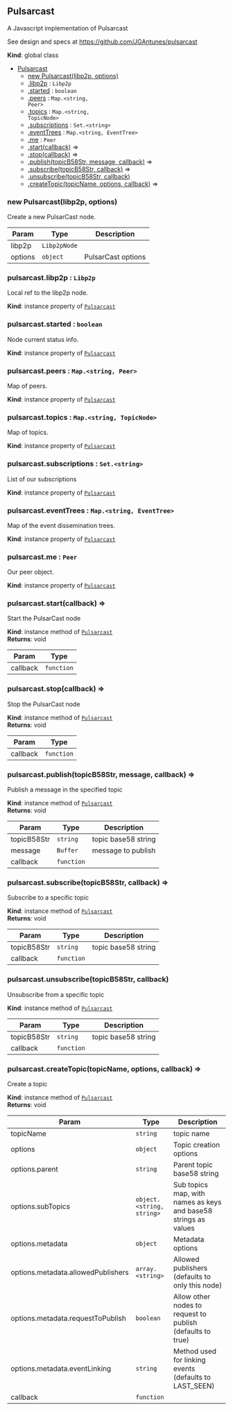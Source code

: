 <a name="Pulsarcast"></a>

## Pulsarcast
A Javascript implementation of Pulsarcast

See design and specs at https://github.com/JGAntunes/pulsarcast

**Kind**: global class  

* [Pulsarcast](#Pulsarcast)
    * [new Pulsarcast(libp2p, options)](#new_Pulsarcast_new)
    * [.libp2p](#Pulsarcast+libp2p) : <code>Libp2p</code>
    * [.started](#Pulsarcast+started) : <code>boolean</code>
    * [.peers](#Pulsarcast+peers) : <code>Map.&lt;string, Peer&gt;</code>
    * [.topics](#Pulsarcast+topics) : <code>Map.&lt;string, TopicNode&gt;</code>
    * [.subscriptions](#Pulsarcast+subscriptions) : <code>Set.&lt;string&gt;</code>
    * [.eventTrees](#Pulsarcast+eventTrees) : <code>Map.&lt;string, EventTree&gt;</code>
    * [.me](#Pulsarcast+me) : <code>Peer</code>
    * [.start(callback)](#Pulsarcast+start) ⇒
    * [.stop(callback)](#Pulsarcast+stop) ⇒
    * [.publish(topicB58Str, message, callback)](#Pulsarcast+publish) ⇒
    * [.subscribe(topicB58Str, callback)](#Pulsarcast+subscribe) ⇒
    * [.unsubscribe(topicB58Str, callback)](#Pulsarcast+unsubscribe)
    * [.createTopic(topicName, options, callback)](#Pulsarcast+createTopic) ⇒

<a name="new_Pulsarcast_new"></a>

### new Pulsarcast(libp2p, options)
Create a new PulsarCast node.


| Param | Type | Description |
| --- | --- | --- |
| libp2p | <code>Libp2pNode</code> |  |
| options | <code>object</code> | PulsarCast options |

<a name="Pulsarcast+libp2p"></a>

### pulsarcast.libp2p : <code>Libp2p</code>
Local ref to the libp2p node.

**Kind**: instance property of [<code>Pulsarcast</code>](#Pulsarcast)  
<a name="Pulsarcast+started"></a>

### pulsarcast.started : <code>boolean</code>
Node current status info.

**Kind**: instance property of [<code>Pulsarcast</code>](#Pulsarcast)  
<a name="Pulsarcast+peers"></a>

### pulsarcast.peers : <code>Map.&lt;string, Peer&gt;</code>
Map of peers.

**Kind**: instance property of [<code>Pulsarcast</code>](#Pulsarcast)  
<a name="Pulsarcast+topics"></a>

### pulsarcast.topics : <code>Map.&lt;string, TopicNode&gt;</code>
Map of topics.

**Kind**: instance property of [<code>Pulsarcast</code>](#Pulsarcast)  
<a name="Pulsarcast+subscriptions"></a>

### pulsarcast.subscriptions : <code>Set.&lt;string&gt;</code>
List of our subscriptions

**Kind**: instance property of [<code>Pulsarcast</code>](#Pulsarcast)  
<a name="Pulsarcast+eventTrees"></a>

### pulsarcast.eventTrees : <code>Map.&lt;string, EventTree&gt;</code>
Map of the event dissemination trees.

**Kind**: instance property of [<code>Pulsarcast</code>](#Pulsarcast)  
<a name="Pulsarcast+me"></a>

### pulsarcast.me : <code>Peer</code>
Our peer object.

**Kind**: instance property of [<code>Pulsarcast</code>](#Pulsarcast)  
<a name="Pulsarcast+start"></a>

### pulsarcast.start(callback) ⇒
Start the PulsarCast node

**Kind**: instance method of [<code>Pulsarcast</code>](#Pulsarcast)  
**Returns**: void  

| Param | Type |
| --- | --- |
| callback | <code>function</code> | 

<a name="Pulsarcast+stop"></a>

### pulsarcast.stop(callback) ⇒
Stop the PulsarCast node

**Kind**: instance method of [<code>Pulsarcast</code>](#Pulsarcast)  
**Returns**: void  

| Param | Type |
| --- | --- |
| callback | <code>function</code> | 

<a name="Pulsarcast+publish"></a>

### pulsarcast.publish(topicB58Str, message, callback) ⇒
Publish a message in the specified topic

**Kind**: instance method of [<code>Pulsarcast</code>](#Pulsarcast)  
**Returns**: void  

| Param | Type | Description |
| --- | --- | --- |
| topicB58Str | <code>string</code> | topic base58 string |
| message | <code>Buffer</code> | message to publish |
| callback | <code>function</code> |  |

<a name="Pulsarcast+subscribe"></a>

### pulsarcast.subscribe(topicB58Str, callback) ⇒
Subscribe to a specific topic

**Kind**: instance method of [<code>Pulsarcast</code>](#Pulsarcast)  
**Returns**: void  

| Param | Type | Description |
| --- | --- | --- |
| topicB58Str | <code>string</code> | topic base58 string |
| callback | <code>function</code> |  |

<a name="Pulsarcast+unsubscribe"></a>

### pulsarcast.unsubscribe(topicB58Str, callback)
Unsubscribe from a specific topic

**Kind**: instance method of [<code>Pulsarcast</code>](#Pulsarcast)  

| Param | Type | Description |
| --- | --- | --- |
| topicB58Str | <code>string</code> | topic base58 string |
| callback | <code>function</code> |  |

<a name="Pulsarcast+createTopic"></a>

### pulsarcast.createTopic(topicName, options, callback) ⇒
Create a topic

**Kind**: instance method of [<code>Pulsarcast</code>](#Pulsarcast)  
**Returns**: void  

| Param | Type | Description |
| --- | --- | --- |
| topicName | <code>string</code> | topic name |
| options | <code>object</code> | Topic creation options |
| options.parent | <code>string</code> | Parent topic base58 string |
| options.subTopics | <code>object.&lt;string, string&gt;</code> | Sub topics map, with names as keys and base58 strings as values |
| options.metadata | <code>object</code> | Metadata options |
| options.metadata.allowedPublishers | <code>array.&lt;string&gt;</code> | Allowed publishers (defaults to only this node) |
| options.metadata.requestToPublish | <code>boolean</code> | Allow other nodes to request to publish (defaults to true) |
| options.metadata.eventLinking | <code>string</code> | Method used for linking events (defaults to LAST_SEEN) |
| callback | <code>function</code> |  |

